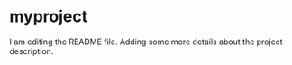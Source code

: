 
# myproject
I am editing the README file. Adding some more details about the project description.

